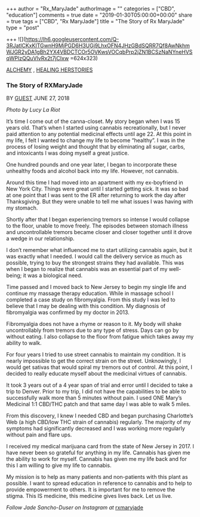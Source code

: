 +++
author = "Rx_MaryJade"
authorImage = ""
categories = ["CBD", "education"]
comments = true
date = "2019-01-30T05:00:00+00:00"
share = true
tags = ["CBD", "Rx MaryJade"]
title = "The Story of Rx MaryJade"
type = "post"

+++
![](https://lh6.googleusercontent.com/Q-3RJatlCKxKITGwnH9MjPGD6H3UGj9LhxOFN4JHzGBdSQRR7Qf8AwNkhmWJGR2yDA1gBh2YX4VBDCTCOr5OVKwsVOCqbPrp2jZN1BCSzNaNYneHVSqWPlzQQuVlvRx2t7jCIxw =624x323)

[ALCHEMY](http://highherstory.com/category/alchemy/) , [HEALING HERSTORIES](http://highherstory.com/category/alchemy/healing-herstories/)

### **The Story of RXMaryJade** 

BY [GUEST](http://highherstory.com/author/guest/) JUNE 27, 2018

_Photo by Lucy La Riot_

It’s time I come out of the canna-closet. My story began when I was 15 years old. That’s when I started using cannabis recreationally, but I never paid attention to any potential medicinal effects until age 22. At this point in my life, I felt I wanted to change my life to become “healthy”. I was in the process of losing weight and thought that by eliminating all sugar, carbs, and intoxicants I was doing myself a great justice.

One hundred pounds and one year later, I began to incorporate these unhealthy foods and alcohol back into my life. However, not cannabis.

Around this time I had moved into an apartment with my ex-boyfriend in New York City. Things were great until I started getting sick. It was so bad at one point that I was sent to the ER after returning to work the day after Thanksgiving. But they were unable to tell me what issues I was having with my stomach.

Shortly after that I began experiencing tremors so intense I would collapse to the floor, unable to move freely. The episodes between stomach illness and uncontrollable tremors became closer and closer together until it drove a wedge in our relationship.

I don’t remember what influenced me to start utilizing cannabis again, but it was exactly what I needed. I would call the delivery service as much as possible, trying to buy the strongest strains they had available. This was when I began to realize that cannabis was an essential part of my well-being; it was a biological need.

Time passed and I moved back to New Jersey to begin my single life and continue my massage therapy education. While in massage school I completed a case study on fibromyalgia. From this study I was led to believe that I may be dealing with this condition. My diagnosis of fibromyalgia was confirmed by my doctor in 2013.

Fibromyalgia does not have a rhyme or reason to it. My body will shake uncontrollably from tremors due to any type of stress. Days can go by without eating. I also collapse to the floor from fatigue which takes away my ability to walk.

For four years I tried to use street cannabis to maintain my condition. It is nearly impossible to get the correct strain on the street. Unknowingly, I would get sativas that would spiral my tremors out of control. At this point, I decided to really educate myself about the medicinal virtues of cannabis.

It took 3 years out of a 4 year span of trial and error until I decided to take a trip to Denver. Prior to my trip, I did not have the capabilities to be able to successfully walk more than 5 minutes without pain. I used ONE Mary’s Medicinal 1:1 CBD/THC patch and that same day I was able to walk 5 miles.

From this discovery, I knew I needed CBD and began purchasing Charlotte’s Web (a high CBD/low THC strain of cannabis) regularly. The majority of my symptoms had significantly decreased and I was working more regularly without pain and flare ups.

I received my medical marijuana card from the state of New Jersey in 2017. I have never been so grateful for anything in my life. Cannabis has given me the ability to work for myself. Cannabis has given me my life back and for this I am willing to give my life to cannabis.

My mission is to help as many patients and non-patients with this plant as possible. I want to spread education in reference to cannabis and to help to provide empowerment to others. It is important for me to remove the stigma. This IS medicine, this medicine gives lives back. Let us live.

_Follow Jade Sancho-Duser on Instagram at_ [rxmaryjade](http://www.instagram.com/rxmaryjade "http://www.instagram.com/rxmaryjade")
